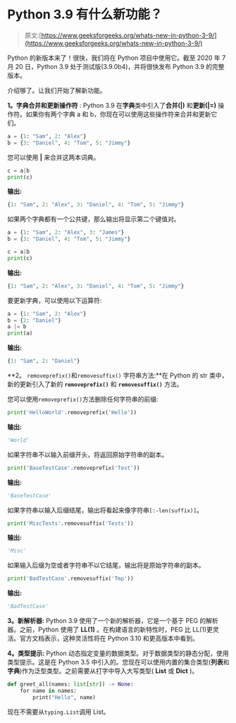 # Python 3.9 有什么新功能？

> 原文:[https://www.geeksforgeeks.org/whats-new-in-python-3-9/](https://www.geeksforgeeks.org/whats-new-in-python-3-9/)

Python 的新版本来了！很快，我们将在 Python 项目中使用它。截至 2020 年 7 月 20 日，Python 3.9 处于测试版(3.9.0b4)，并将很快发布 Python 3.9 的完整版本。

介绍够了。让我们开始了解新功能。

**1。字典合并和更新操作符** : Python 3.9 在**字典**类中引入了**合并(|)** 和**更新(|=)** 操作符。如果你有两个字典 a 和 b，你现在可以使用这些操作符来合并和更新它们。

```py
a = {1: "Sam", 2: "Alex"}
b = {3: "Daniel", 4: "Tom", 5: "Jimmy"}
```

您可以使用 **|** 来合并这两本词典。

```py
c = a|b
print(c)
```

**输出:**

```py
{1: "Sam", 2: "Alex", 3: "Daniel", 4: "Tom", 5: "Jimmy"}
```

如果两个字典都有一个公共键，那么输出将显示第二个键值对。

```py
a = {1: "Sam", 2: "Alex", 3: "James"}
b = {3: "Daniel", 4: "Tom", 5: "Jimmy"}

c = a|b
print(c)
```

**输出:**

```py
{1: "Sam", 2: "Alex", 3: "Daniel", 4: "Tom", 5: "Jimmy"}
```

要更新字典，可以使用以下运算符:

```py
a = {1: "Sam", 2: "Alex"}
b = {2: "Daniel"}
a |= b
print(a)
```

**输出:**

```py
{1: "Sam", 2: "Daniel"}
```

**2。 `removeprefix()`和`removesuffix()` 字符串方法:**在 Python 的 str 类中，新的更新引入了新的 **`removeprefix()`** 和 **`removesuffix()`** 方法。

您可以使用`removeprefix()`方法删除任何字符串的前缀:

```py
print('HelloWorld'.removeprefix('Hello'))
```

**输出:**

```py
'World'
```

如果字符串不以输入前缀开头，将返回原始字符串的副本。

```py
print('BaseTestCase'.removeprefix('Test'))
```

**输出:**

```py
'BaseTestCase'
```

如果字符串以输入后缀结尾，输出将看起来像字符串`[:-len(suffix)]`。

```py
print('MiscTests'.removesuffix('Tests'))
```

**输出:**

```py
'Misc'
```

如果输入后缀为空或者字符串不以它结尾，输出将是原始字符串的副本。

```py
print('BadTestCase'.removesuffix('Tmp'))
```

**输出:**

```py
'BadTestCase'
```

**3。新解析器:** Python 3.9 使用了一个新的解析器，它是一个基于 PEG 的解析器。之前，Python 使用了 **LL(1)** 。在构建语言的新特性时，PEG 比 LL(1)更灵活。官方文档表示，这种灵活性将在 Python 3.10 和更高版本中看到。

**4。类型提示:** Python 动态指定变量的数据类型。对于数据类型的静态分配，使用类型提示。这是在 Python 3.5 中引入的。您现在可以使用内置的集合类型(**列表**和**字典**)作为泛型类型。之前需要从打字中导入大写类型( **List** 或 **Dict** )。

```py
def greet_all(names: list[str]) -> None:
    for name in names:
        print("Hello", name)
```

现在不需要从`typing.List`调用 List。